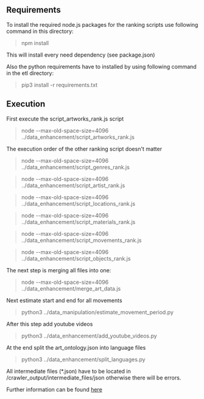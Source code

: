 ## Requirements

To install the required node.js packages for the ranking scripts use following command in this directory:

> npm install

This will install every need dependency (see package.json)

Also the python requirements have to installed by using following command in the etl directory:

> pip3 install -r requirements.txt

## Execution

First execute the script_artworks_rank.js script

> node --max-old-space-size=4096 ../data_enhancement/script_artworks_rank.js

The execution order of the other ranking script doesn't matter

> node --max-old-space-size=4096 ../data_enhancement/script_genres_rank.js

> node --max-old-space-size=4096 ../data_enhancement/script_artist_rank.js

> node --max-old-space-size=4096 ../data_enhancement/script_locations_rank.js

> node --max-old-space-size=4096 ../data_enhancement/script_materials_rank.js

> node --max-old-space-size=4096 ../data_enhancement/script_movements_rank.js

> node --max-old-space-size=4096 ../data_enhancement/script_objects_rank.js

The next step is merging all files into one:

> node --max-old-space-size=4096 ../data_enhancement/merge_art_data.js

Next estimate start and end for all movements

> python3 ../data_manipulation/estimate_movement_period.py

After this step add youtube videos

> python3 ../data_enhancement/add_youtube_videos.py

At the end split the art_ontology.json into language files

> python3 ../data_enhancement/split_languages.py

All intermediate files (\*.json) have to be located in /crawler_output/intermediate_files/json otherwise there will be errors.

Further information can be found [here](https://github.com/hochschule-darmstadt/openartbrowser/wiki/System-architecture#data-transformation-ranking-and-merging-intermediate-json-files)
